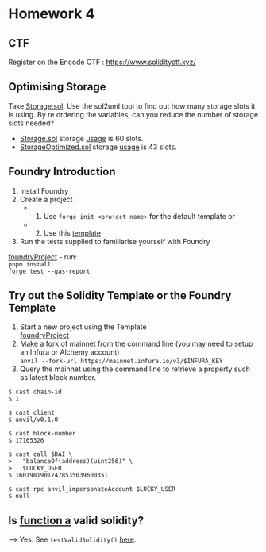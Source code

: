 # Homework 4

## CTF
Register on the Encode CTF : https://www.solidityctf.xyz/

## Optimising Storage
Take [Storage.sol](https://github.com/tikisailor/expert-solidity-bootcamp/tree/main/Homework4/Storage.sol). Use the sol2uml tool to find out how many storage slots it is using. By re ordering the variables, can you reduce the number of storage slots needed?
- [Storage.sol](https://github.com/tikisailor/expert-solidity-bootcamp/tree/main/Homework4/Storage.sol) storage [usage](https://github.com/tikisailor/expert-solidity-bootcamp/tree/main/Homework4/Store.svg) is 60 slots.
- [StorageOptimized.sol](https://github.com/tikisailor/expert-solidity-bootcamp/tree/main/Homework4/StorageOptimized.sol) storage [usage](https://github.com/tikisailor/expert-solidity-bootcamp/tree/main/Homework4/StoreOptimized.svg) is 43 slots.

## Foundry Introduction
1. Install Foundry
2. Create a project
    - 1. Use `forge init <project_name>` for the default template or
    - 2. Use this [template](https://github.com/PaulRBerg/foundry-template)
3. Run the tests supplied to familiarise yourself with Foundry    
     
[foundryProject](https://github.com/tikisailor/expert-solidity-bootcamp/tree/main/Homework4/foundryProject) - run:     
`pnpm install`     
`forge test --gas-report`

## Try out the Solidity Template or the Foundry Template
1. Start a new project using the Template    
[foundryProject](https://github.com/tikisailor/expert-solidity-bootcamp/tree/main/Homework4/foundryProject)    
2. Make a fork of mainnet from the command line (you may need to setup an Infura or Alchemy account)    
`anvil --fork-url https://mainnet.infura.io/v3/$INFURA_KEY`     
3. Query the mainnet using the command line to retrieve a property such as latest block number.      
```
$ cast chain-id
$ 1
```     
```
$ cast client
$ anvil/v0.1.0
```     
```
$ cast block-number
$ 17165326
```     
```
$ cast call $DAI \
>   "balanceOf(address)(uint256)" \
>   $LUCKY_USER
$ 16019819017478535039600351
```     
```
$ cast rpc anvil_impersonateAccount $LUCKY_USER
$ null
```      

## Is [function a](https://github.com/tikisailor/expert-solidity-bootcamp/tree/main/Homework4/foundryProject/src/ValidSolidity.sol) valid solidity?     
--> Yes. See `testValidSolidity()` [here](https://github.com/tikisailor/expert-solidity-bootcamp/tree/main/Homework4/foundryProject/test/Foo.t.sol).
